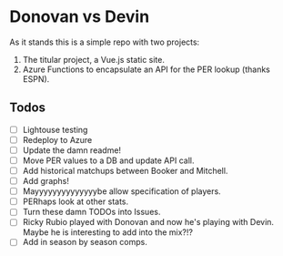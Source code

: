 # Donovan vs Devin

As it stands this is a simple repo with two projects:

1. The titular project, a Vue.js static site.
2. Azure Functions to encapsulate an API for the PER lookup (thanks ESPN).

## Todos

- [ ] Lightouse testing
- [ ] Redeploy to Azure
- [ ] Update the damn readme!
- [ ] Move PER values to a DB and update API call.
- [ ] Add historical matchups between Booker and Mitchell.
- [ ] Add graphs!
- [ ] Mayyyyyyyyyyyyyybe allow specification of players.
- [ ] PERhaps look at other stats.
- [ ] Turn these damn TODOs into Issues.
- [ ] Ricky Rubio played with Donovan and now he's playing with Devin. Maybe he is interesting to add into the mix?!?
- [ ] Add in season by season comps.
